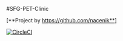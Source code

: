 #SFG-PET-Clinic

[**Project by https://github.com/nacenik**]

[![CircleCI](https://circleci.com/gh/nacenik/SFG-Pet-Clinic.svg?style=svg)](https://circleci.com/gh/nacenik/SFG-Pet-Clinic)